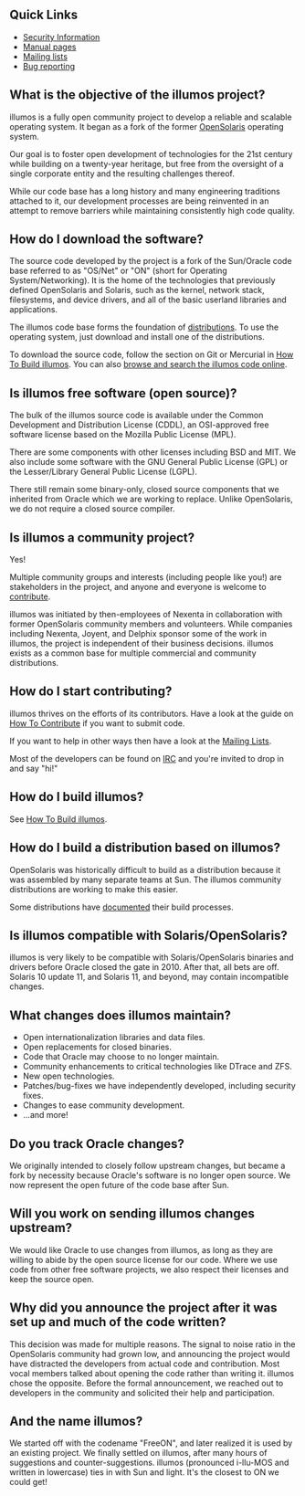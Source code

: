 ## Quick Links

* [Security Information](../security/index.md)
* [Manual pages](http://illumos.org/man)
* [Mailing lists](../community/lists.md)
* [Bug reporting](../user-guide/bugs.md)

## What is the objective of the illumos project?

illumos is a fully open community project to develop a reliable and scalable
operating system. It began as a fork of the former
[OpenSolaris](https://en.wikipedia.org/wiki/OpenSolaris) operating system.

Our goal is to foster open development of technologies for the 21st century
while building on a twenty-year heritage, but free from the oversight of a
single corporate entity and the resulting challenges thereof.

While our code base has a long history and many engineering traditions attached
to it, our development processes are being reinvented in an attempt to remove
barriers while maintaining consistently high code quality.

## How do I download the software?

The source code developed by the project is a fork of the Sun/Oracle code base
referred to as "OS/Net" or "ON" (short for Operating System/Networking). It is
the home of the technologies that previously defined OpenSolaris and Solaris,
such as the kernel, network stack, filesystems, and device drivers, and all of
the basic userland libraries and applications.

The illumos code base forms the foundation of [distributions](distro.md).
To use the operating system, just download and install one of the
distributions.

To download the source code, follow the section on Git or Mercurial in [How To
Build illumos](../developers/index.md). You can also [browse and search the
illumos code online](https://github.com/illumos/illumos-gate).

## Is illumos free software (open source)?

The bulk of the illumos source code is available under the Common Development
and Distribution License (CDDL), an OSI-approved free software license based on
the Mozilla Public License (MPL).

There are some components with other licenses including BSD and MIT. We also
include some software with the GNU General Public License (GPL) or the
Lesser/Library General Public License (LGPL).

There still remain some binary-only, closed source components that we inherited
from Oracle which we are working to replace. Unlike OpenSolaris, we do not
require a closed source compiler.

## Is illumos a community project?

Yes!

Multiple community groups and interests (including people like you!) are
stakeholders in the project, and anyone and everyone is welcome to
[contribute](../contributing/index.md).

illumos was initiated by then-employees of Nexenta in collaboration with former
OpenSolaris community members and volunteers. While companies including
Nexenta, Joyent, and Delphix sponsor some of the work in illumos, the project
is independent of their business decisions. illumos exists as a common base for
multiple commercial and community distributions.

## How do I start contributing?

illumos thrives on the efforts of its contributors. Have a look at the guide on
[How To Contribute](../contributing/index.md) if you want to submit code.

If you want to help in other ways then have a look at the [Mailing
Lists](../community/lists.md).

Most of the developers can be found on [IRC](../community/index.md#irc-channels)
and you're invited to drop in and say "hi!"

## How do I build illumos?

See [How To Build illumos](../developers/index.md).

## How do I build a distribution based on illumos?

OpenSolaris was historically difficult to build as a distribution because it
was assembled by many separate teams at Sun. The illumos community
distributions are working to make this easier.

Some distributions have
[documented](https://www.omniosce.org/dev/build_instructions.html) their build
processes.

## Is illumos compatible with Solaris/OpenSolaris?

illumos is very likely to be compatible with Solaris/OpenSolaris binaries and
drivers before Oracle closed the gate in 2010. After that, all bets are off.
Solaris 10 update 11, and Solaris 11, and beyond, may contain incompatible
changes.

## What changes does illumos maintain?

* Open internationalization libraries and data files.
* Open replacements for closed binaries.
* Code that Oracle may choose to no longer maintain.
* Community enhancements to critical technologies like DTrace and ZFS.
* New open technologies.
* Patches/bug-fixes we have independently developed, including security fixes.
* Changes to ease community development.
* ...and more!

## Do you track Oracle changes?

We originally intended to closely follow upstream changes, but became a fork by
necessity because Oracle's software is no longer open source. We now represent
the open future of the code base after Sun.

## Will you work on sending illumos changes upstream?

We would like Oracle to use changes from illumos, as long as they are willing
to abide by the open source license for our code. Where we use code from other
free software projects, we also respect their licenses and keep the source
open.

## Why did you announce the project after it was set up and much of the code written?

This decision was made for multiple reasons. The signal to noise ratio in the
OpenSolaris community had grown low, and announcing the project would have
distracted the developers from actual code and contribution. Most vocal members
talked about opening the code rather than writing it. illumos chose the
opposite. Before the formal announcement, we reached out to developers in the
community and solicited their help and participation.

## And the name illumos?

We started off with the codename "FreeON", and later realized it is used by an
existing project. We finally settled on illumos, after many hours of
suggestions and counter-suggestions. illumos (pronounced i-llu-MOS and written
in lowercase) ties in with Sun and light. It's the closest to ON we could get!
